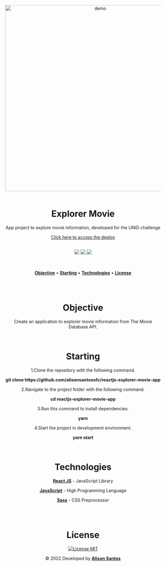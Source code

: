 <div align="center">
  <img src="" width="600px" alt="demo">
</div>
<br>

<h1 align="center">Explorer Movie</h1>
<p align="center">App project to explore movie information, developed for the UNID challenge</p>

<p align="center"><a href="https://explorermovie.netlify.app/">Click here to access the deploy</a></p>
<br>

<div align="center">
  <span><img src="https://img.shields.io/badge/ReactJS-323330?style=for-the-badge&labelColor=080808&color=00B4FF&logo=react&logoColor=00B4FF"/></span>
  <span><img src="https://img.shields.io/badge/Javascript-323330?style=for-the-badge&labelColor=080808&color=F7DF1E&logo=javascript&logoColor=F7DF1E"/></span>
  <span><img src="https://img.shields.io/badge/Sass-323330?style=for-the-badge&labelColor=ffffff&color=E96DC9&logo=sass&logoColor=E96DC9"/></span>
</div>
<br>
<br>

<p align="center">
  <a href="#objective"><b>Objective</b></a> •
  <a href="#starting"><b>Starting</b></a> • 
  <a href="#technologies"><b>Technologies</b></a> • 
  <a href="#license"><b>License</b></a>
</p>
<br>
<br>

<div align="center" id="objective">
  <h1>Objective</h1>
  <p>Create an application to explorer movie information from The Movie Database API.</p>
</div>
<br>

<div align="center" id="starting">
  <h1>Starting</h1>
  <p>1.Clone the repository with the following command.</p>
  <p><b>git clone https://github.com/alisonsantosofc/reactjs-explorer-movie-app</b></p>

  <p>2.Navigate to the project folder with the following command.</p>
  <p><b>cd reactjs-explorer-movie-app</b></p>

  <p>3.Run this command to install dependencies.</p>
  <p><b>yarn</b></p>

  <p>4.Start the project in development environment.</p>
  <p><b>yarn start</b></p>
</div>
<br>

<div align="center" id="technologies">
  <h1>Technologies</h1>

  <p><a href="https://pt-br.reactjs.org/"><b>React JS</b></a> - JavaScript Library</p>

  <p><a href="https://www.typescriptlang.org/"><b>JavaScript</b></a> - High Programming Language</p>

  <p><a href="https://styled-components.com/docs"><b>Sass</b></a> - CSS Preprocessor</p>
</div>
<br>

<div align="center" id="license">
  
</div>

<br>
<div align="center" id="autor">
  <h1>License</h1>

  <p>
    <a href="https://opensource.org/licenses/MIT">
      <img src="https://img.shields.io/badge/License-MIT-blue.svg" alt="License MIT">
    </a>
  </p>

  <p>&copy; 2022 Developed by <b><a href="https://alisonsantosofc.github.io/alison-web-developer/">Alison Santos</a></b></p>
</div>
